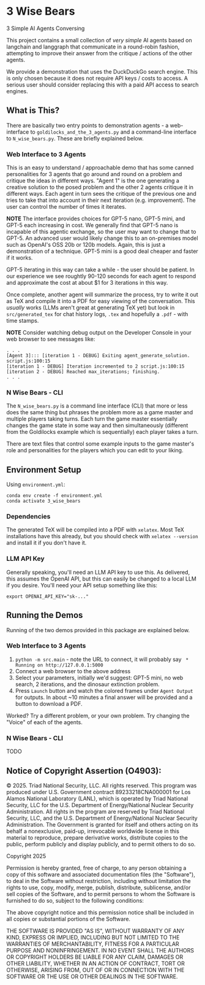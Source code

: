 # 3 Wise Bears
3 Simple AI Agents Conversing

This project contains a small collection of *very simple* AI agents based
on langchain and langgraph that communicate in a round-robin fashion, attempting
to improve their answer from the critique / actions of the other agents.

We provide a demonstration that uses the DuckDuckGo search engine.  This
is only chosen because it does not require API keys / costs to access.  A
serious user should consider replacing this with a paid API access to search
engines.

## What is This?
There are basically two entry points to demonstration agents - a web-interface
to `goldilocks_and_the_3_agents.py` and a command-line interface to
`N_wise_bears.py`.  These are briefly explained below.

### Web Interface to 3 Agents
This is an easy to understand / approachable demo that has some canned
personalities for 3 agents that go around and round on a problem and critique
the ideas in different ways.  "Agent 1" is the one generating a creative
solution to the posed problem and the other 2 agents critique it in different
ways.  Each agent in turn sees the critique of the previous one and tries
to take that into account in their next iteration (e.g. improvement).
The user can control the number of times it iterates.

**NOTE** The interface provides choices for GPT-5 nano, GPT-5 mini, and GPT-5
each increasing in cost.  We generally find that GPT-5 nano is incapable
of this agentic exchange, so the user may want to change that to GPT-5.  An
advanced user would likely change this to an on-premises model such as 
OpenAI's OSS 20b or 120b models.  Again, this is just a demonstration of a
technique.  GPT-5 mini is a good deal cheaper and faster if it works.

GPT-5 iterating in this way can take a while - the user should be patient.
In our experience we see roughtly 90-120 seconds for each agent to respond
and approximate the cost at about $1 for 3 iterations in this way.

Once complete, another agent will summarize the process, try to write it
out as TeX and compile it into a PDF for easy viewing of the conversation.
This *usually* works (LLMs aren't great at generating TeX yet) but look
in `src/generated_tex` for chat history logs, `.tex` and hopefully
a `.pdf` - with time stamps.

**NOTE** Consider watching debug output on the Developer Console in your
web browser to see messages like:

```
. . .
[Agent 3]::: [iteration 1 - DEBUG] Exiting agent_generate_solution. script.js:100:15
[iteration 1 - DEBUG] Iteration incremented to 2 script.js:100:15
[iteration 2 - DEBUG] Reached max_iterations; finishing.
. . .
```

### N Wise Bears - CLI
The `N_wise_bears.py` is a command line interface (CLI) that more or less
does the same thing but phrases the problem more as a game master and
multiple players taking turns.  Each turn the game master essentially
changes the game state in some way and then simultaneously (different from
the Goldilocks example which is sequentially) each player takes a turn.

There are text files that control some example inputs to the game
master's role and personalities for the players which you can edit
to your liking.

## Environment Setup
Using `environment.yml`:

```
conda env create -f environment.yml
conda activate 3_wise_bears
```

### Dependencies
The generated TeX will be compiled into a PDF with `xelatex`.  Most TeX installations
have this already, but you should check with `xelatex --version` and install it
if you don't have it.

### LLM API Key
Generally speaking, you'll need an LLM API key to use this.  As delivered,
this assumes the OpenAI API, but this can easily be changed to a local LLM
if you desire.  You'll need your API setup something like this:

```
export OPENAI_API_KEY="sk-..."
```

## Running the Demos
Running of the two demos provided in this package are explained below.
### Web Interface to 3 Agents
1. `python -m src.main` - note the URL to connect, it will probably
say ` * Running on http://127.0.0.1:5000`
2. Connect a web browser to the above address
3. Select your parameters, initially we'd suggest: GPT-5 mini, no web
search, 2 iterations, and the dinosaur extinction problem.
4. Press `Launch` button and watch the colored frames under `Agent Output` 
for outputs.  In about ~10 minutes a final answer will be provided and a
button to download a PDF.

Worked?  Try a different problem, or your own problem.  Try changing the
"Voice" of each of the agents.

### N Wise Bears - CLI
TODO


## Notice of Copyright Assertion (O4903):
© 2025. Triad National Security, LLC. All rights reserved.  This program was
produced under U.S. Government contract 89233218CNA000001 for Los Alamos
National Laboratory (LANL), which is operated by Triad National Security, LLC
for the U.S.  Department of Energy/National Nuclear Security Administration.
All rights in the program are reserved by Triad National Security, LLC, and the
U.S. Department of Energy/National Nuclear Security Administration. The
Government is granted for itself and others acting on its behalf a
nonexclusive, paid-up, irrevocable worldwide license in this material to
reproduce, prepare derivative works, distribute copies to the public, perform
publicly and display publicly, and to permit others to do so.

Copyright 2025

Permission is hereby granted, free of charge, to any person obtaining a copy of
this software and associated documentation files (the "Software"), to deal in
the Software without restriction, including without limitation the rights to
use, copy, modify, merge, publish, distribute, sublicense, and/or sell copies
of the Software, and to permit persons to whom the Software is furnished to do
so, subject to the following conditions:

 

The above copyright notice and this permission notice shall be included in all
copies or substantial portions of the Software.

 

THE SOFTWARE IS PROVIDED "AS IS", WITHOUT WARRANTY OF ANY KIND, EXPRESS OR
IMPLIED, INCLUDING BUT NOT LIMITED TO THE WARRANTIES OF MERCHANTABILITY,
FITNESS FOR A PARTICULAR PURPOSE AND NONINFRINGEMENT. IN NO EVENT SHALL THE
AUTHORS OR COPYRIGHT HOLDERS BE LIABLE FOR ANY CLAIM, DAMAGES OR OTHER
LIABILITY, WHETHER IN AN ACTION OF CONTRACT, TORT OR OTHERWISE, ARISING FROM,
OUT OF OR IN CONNECTION WITH THE SOFTWARE OR THE USE OR OTHER DEALINGS IN THE
SOFTWARE.

